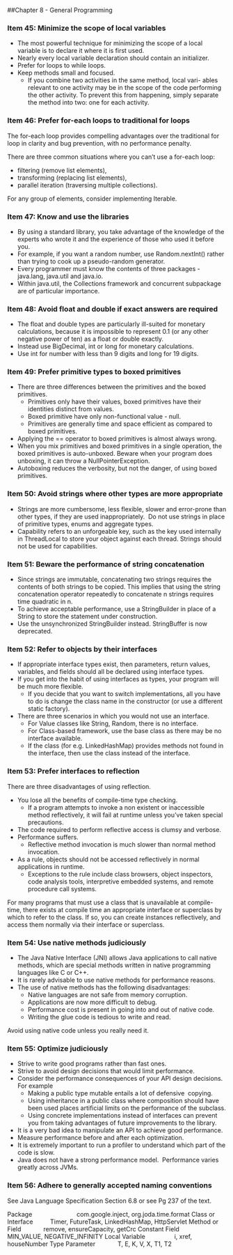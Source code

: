 ##Chapter 8 - General Programming

### Item 45: Minimize the scope of local variables

* The most powerful technique for minimizing the scope of a local variable is to declare it where it is first used.
* Nearly every local variable declaration should contain an initializer.
* Prefer for loops to while loops.
* Keep methods small and focused.
    * If you combine two activities in the same method, local vari- ables relevant to one activity may be in the scope of the code performing the other activity. To prevent this from happening, simply separate the method into two: one for each activity.


### Item 46: Prefer for-each loops to traditional for loops

The for-each loop provides compelling advantages over the traditional for loop in clarity and bug prevention, with no performance penalty.

There are three common situations where you can’t use a for-each loop:

* filtering (remove list elements), 
* transforming (replacing list elements),
* parallel iteration (traversing multiple collections).

For any group of elements, consider implementing Iterable.

### Item 47: Know and use the libraries

* By using a standard library, you take advantage of the knowledge of the experts who wrote it and the experience of those who used it before you.
* For example, if you want a random number, use Random.nextInt() rather than trying to cook up a pseudo-random generator.
* Every programmer must know the contents of three packages - java.lang, java.util and java.io.
* Within java.util, the Collections framework and concurrent subpackage are of particular importance.

### Item 48: Avoid float and double if exact answers are required

* The float and double types are particularly ill-suited for monetary calculations, because it is impossible to represent 0.1 (or any other negative power of ten) as a float or double exactly. 
* Instead use BigDecimal, int or long for monetary calculations.
* Use int for number with less than 9 digits and long for 19 digits.

### Item 49: Prefer primitive types to boxed primitives

* There are three differences between the primitives and the boxed primitives.
    * Primitives only have their values, boxed primitives have their identities distinct from values.
    * Boxed primitive have only non-functional value - null.
    * Primitives are generally time and space efficient as compared to boxed primitives.
* Applying the == operator to boxed primitives is almost always wrong.
* When you mix primitives and boxed primitives in a single operation, the boxed primitives is auto-unboxed. Beware when your program does unboxing, it can throw a NullPointerException.
* Autoboxing reduces the verbosity, but not the danger, of using boxed primitives.


### Item 50: Avoid strings where other types are more appropriate

* Strings are more cumbersome, less flexible, slower and error-prone than other types, if they are used inappropriately.  Do not use strings in place of primitive types, enums and aggregate types.
* Capability refers to an unforgeable key, such as the key used internally in ThreadLocal to store your object against each thread. Strings should not be used for capabilities.


### Item 51: Beware the performance of string concatenation

* Since strings are immutable, concatenating two strings requires the contents of both strings to be copied. This implies that using the string concatenation operator repeatedly to concatenate n strings requires time quadratic in n.
* To achieve acceptable performance, use a StringBuilder in place of a String to store the statement under construction.
* Use the unsynchronized StringBuilder instead. StringBuffer is now deprecated.

### Item 52: Refer to objects by their interfaces

* If appropriate interface types exist, then parameters, return values, variables, and fields should all be declared using interface types.
* If you get into the habit of using interfaces as types, your program will be much more flexible.
    * If you decide that you want to switch implementations, all you have to do is change the class name in the constructor (or use a different static factory).
* There are three scenarios in which you would not use an interface.
    * For Value classes like String, Random, there is no interface.
    * For Class-based framework, use the base class as there may be no interface available.
    * If the class (for e.g. LinkedHashMap) provides methods not found in the interface, then use the class instead of the interface.

### Item 53: Prefer interfaces to reflection

There are three disadvantages of using reflection.

*  You lose all the benefits of compile-time type checking.
    * If a program attempts to invoke a non existent or inaccessible method reflectively, it will fail at runtime unless you’ve taken special precautions.
*  The code required to perform reflective access is clumsy and verbose.
*  Performance suffers.
    * Reflective method invocation is much slower than normal method invocation.
* As a rule, objects should not be accessed reflectively in normal applications in runtime.  
    * Exceptions to the rule include class browsers, object inspectors, code analysis tools, interpretive embedded systems, and remote procedure call systems.

For many programs that must use a class that is unavailable at compile-time, there exists at compile time an appropriate interface or superclass by which to refer to the class. If so, you can create instances reflectively, and access them normally via their interface or superclass.

### Item 54: Use native methods judiciously

* The Java Native Interface (JNI) allows Java applications to call native methods, which are special methods written in native programming languages like C or C++.
* It is rarely advisable to use native methods for performance reasons.
* The use of native methods has the following disadvantages:
    * Native languages are not safe from memory corruption.
    * Applications are now more difficult to debug.
    * Performance cost is present in going into and out of native code.
    * Writing the glue code is tedious to write and read.

Avoid using native code unless you really need it.


### Item 55: Optimize judiciously

* Strive to write good programs rather than fast ones.
* Strive to avoid design decisions that would limit performance.
* Consider the performance consequences of your API design decisions. For example
    * Making a public type mutable entails a lot of defensive  copying.
    * Using inheritance in a public class where composition should have been used places artificial limits on the performance of the subclass.
    * Using concrete implementations instead of interfaces can prevent you from taking advantages of future improvements to the library.
* It is a very bad idea to manipulate an API to achieve good performance.
* Measure performance before and after each optimization.
* It is extremely important to run a profiler to understand which part of the code is slow.
* Java does not have a strong performance model.  Performance varies greatly across JVMs.

### Item 56: Adhere to generally accepted naming conventions

See Java Language Specification Section 6.8 or see Pg 237 of the text.

Package                          com.google.inject, org.joda.time.format
Class or Interface         	Timer, FutureTask, LinkedHashMap, HttpServlet
Method or Field            	remove, ensureCapacity, getCrc
Constant Field               	MIN_VALUE, NEGATIVE_INFINITY
Local Variable                	i, xref, houseNumber
Type Parameter            	T, E, K, V, X, T1, T2